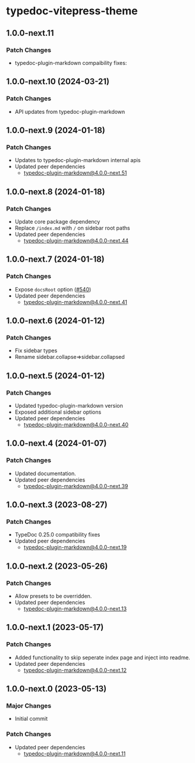 # typedoc-vitepress-theme

## 1.0.0-next.11

### Patch Changes

- typedoc-plugin-markdown compaibility fixes:

## 1.0.0-next.10 (2024-03-21)

### Patch Changes

- API updates from typedoc-plugin-markdown

## 1.0.0-next.9 (2024-01-18)

### Patch Changes

- Updates to typedoc-plugin-markdown internal apis
- Updated peer dependencies
  - typedoc-plugin-markdown@4.0.0-next.51

## 1.0.0-next.8 (2024-01-18)

### Patch Changes

- Update core package dependency
- Replace `/index.md` with `/` on sidebar root paths
- Updated peer dependencies
  - typedoc-plugin-markdown@4.0.0-next.44

## 1.0.0-next.7 (2024-01-18)

### Patch Changes

- Expose `docsRoot` option ([#540](https://github.com/tgreyuk/typedoc-plugin-markdown/issues/540))
- Updated peer dependencies
  - typedoc-plugin-markdown@4.0.0-next.41

## 1.0.0-next.6 (2024-01-12)

### Patch Changes

- Fix sidebar types
- Rename sidebar.collapse=>sidebar.collapsed

## 1.0.0-next.5 (2024-01-12)

### Patch Changes

- Updated typedoc-plugin-markdown version
- Exposed additional sidebar options
- Updated peer dependencies
  - typedoc-plugin-markdown@4.0.0-next.40

## 1.0.0-next.4 (2024-01-07)

### Patch Changes

- Updated documentation.
- Updated peer dependencies
  - typedoc-plugin-markdown@4.0.0-next.39

## 1.0.0-next.3 (2023-08-27)

### Patch Changes

- TypeDoc 0.25.0 compatibility fixes
- Updated peer dependencies
  - typedoc-plugin-markdown@4.0.0-next.19

## 1.0.0-next.2 (2023-05-26)

### Patch Changes

- Allow presets to be overridden.
- Updated peer dependencies
  - typedoc-plugin-markdown@4.0.0-next.13

## 1.0.0-next.1 (2023-05-17)

### Patch Changes

- Added functionality to skip seperate index page and inject into readme.
- Updated peer dependencies
  - typedoc-plugin-markdown@4.0.0-next.12

## 1.0.0-next.0 (2023-05-13)

### Major Changes

- Initial commit

### Patch Changes

- Updated peer dependencies
  - typedoc-plugin-markdown@4.0.0-next.11
